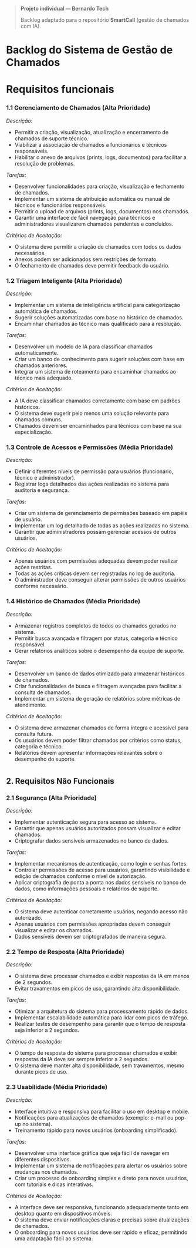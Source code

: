 > **Projeto individual — Bernardo Tech**
>
> Backlog adaptado para o repositório **SmartCall** (gestão de chamados com IA).

# Backlog do Sistema de Gestão de Chamados

# Requisitos funcionais 

### 1.1 Gerenciamento de Chamados (Alta Prioridade)
*Descrição:*
- Permitir a criação, visualização, atualização e encerramento de chamados de suporte técnico.
- Viabilizar a associação de chamados a funcionários e técnicos responsáveis.
- Habilitar o anexo de arquivos (prints, logs, documentos) para facilitar a resolução de problemas.

*Tarefas:*
- Desenvolver funcionalidades para criação, visualização e fechamento de chamados.
- Implementar um sistema de atribuição automática ou manual de técnicos e funcionários responsáveis.
- Permitir o upload de arquivos (prints, logs, documentos) nos chamados.
- Garantir uma interface de fácil navegação para técnicos e administradores visualizarem chamados pendentes e concluídos.

*Critérios de Aceitação:*
- O sistema deve permitir a criação de chamados com todos os dados necessários.
- Anexos podem ser adicionados sem restrições de formato.
- O fechamento de chamados deve permitir feedback do usuário.

### 1.2 Triagem Inteligente (Alta Prioridade)
*Descrição:*
- Implementar um sistema de inteligência artificial para categorização automática de chamados.
- Sugerir soluções automatizadas com base no histórico de chamados.
- Encaminhar chamados ao técnico mais qualificado para a resolução.

*Tarefas:*
- Desenvolver um modelo de IA para classificar chamados automaticamente.
- Criar um banco de conhecimento para sugerir soluções com base em chamados anteriores.
- Integrar um sistema de roteamento para encaminhar chamados ao técnico mais adequado.

*Critérios de Aceitação:*
- A IA deve classificar chamados corretamente com base em padrões históricos.
- O sistema deve sugerir pelo menos uma solução relevante para chamados comuns.
- Chamados devem ser encaminhados para técnicos com base na sua especialização.

### 1.3 Controle de Acessos e Permissões (Média Prioridade)
*Descrição:*
- Definir diferentes níveis de permissão para usuários (funcionário, técnico e administrador).
- Registrar logs detalhados das ações realizadas no sistema para auditoria e segurança.

*Tarefas:*
- Criar um sistema de gerenciamento de permissões baseado em papéis de usuário.
- Implementar um log detalhado de todas as ações realizadas no sistema.
- Garantir que administradores possam gerenciar acessos de outros usuários.

*Critérios de Aceitação:*
- Apenas usuários com permissões adequadas devem poder realizar ações restritas.
- Todas as ações críticas devem ser registradas no log de auditoria.
- O administrador deve conseguir alterar permissões de outros usuários conforme necessário.

### 1.4 Histórico de Chamados (Média Prioridade)
*Descrição:*
- Armazenar registros completos de todos os chamados gerados no sistema.
- Permitir busca avançada e filtragem por status, categoria e técnico responsável.
- Gerar relatórios analíticos sobre o desempenho da equipe de suporte.

*Tarefas:*
- Desenvolver um banco de dados otimizado para armazenar históricos de chamados.
- Criar funcionalidades de busca e filtragem avançadas para facilitar a consulta de chamados.
- Implementar um sistema de geração de relatórios sobre métricas de atendimento.

*Critérios de Aceitação:*
- O sistema deve armazenar chamados de forma íntegra e acessível para consulta futura.
- Os usuários devem poder filtrar chamados por critérios como status, categoria e técnico.
- Relatórios devem apresentar informações relevantes sobre o desempenho do suporte.
#
## 2. Requisitos Não Funcionais

### 2.1 Segurança (Alta Prioridade)
*Descrição:*
- Implementar autenticação segura para acesso ao sistema.
- Garantir que apenas usuários autorizados possam visualizar e editar chamados.
- Criptografar dados sensíveis armazenados no banco de dados.

*Tarefas:*
- Implementar mecanismos de autenticação, como login e senhas fortes.
- Controlar permissões de acesso para usuários, garantindo visibilidade e edição de chamados conforme o nível de autorização.
- Aplicar criptografia de ponta a ponta nos dados sensíveis no banco de dados, como informações pessoais e relatórios de suporte.

*Critérios de Aceitação:*
- O sistema deve autenticar corretamente usuários, negando acesso não autorizado.
- Apenas usuários com permissões apropriadas devem conseguir visualizar e editar os chamados.
- Dados sensíveis devem ser criptografados de maneira segura.

### 2.2 Tempo de Resposta (Alta Prioridade)
*Descrição:*
- O sistema deve processar chamados e exibir respostas da IA em menos de 2 segundos.
- Evitar travamentos em picos de uso, garantindo alta disponibilidade.

*Tarefas:*
- Otimizar a arquitetura do sistema para processamento rápido de dados.
- Implementar escalabilidade automática para lidar com picos de tráfego.
- Realizar testes de desempenho para garantir que o tempo de resposta seja inferior a 2 segundos.

*Critérios de Aceitação:*
- O tempo de resposta do sistema para processar chamados e exibir respostas da IA deve ser sempre inferior a 2 segundos.
- O sistema deve manter alta disponibilidade, sem travamentos, mesmo durante picos de uso.

### 2.3 Usabilidade (Média Prioridade)
*Descrição:*
- Interface intuitiva e responsiva para facilitar o uso em desktop e mobile.
- Notificações para atualizações de chamados (exemplo: e-mail ou pop-up no sistema).
- Treinamento rápido para novos usuários (onboarding simplificado).

*Tarefas:*
- Desenvolver uma interface gráfica que seja fácil de navegar em diferentes dispositivos.
- Implementar um sistema de notificações para alertar os usuários sobre mudanças nos chamados.
- Criar um processo de onboarding simples e direto para novos usuários, com tutoriais e dicas interativas.

*Critérios de Aceitação:*
- A interface deve ser responsiva, funcionando adequadamente tanto em desktop quanto em dispositivos móveis.
- O sistema deve enviar notificações claras e precisas sobre atualizações de chamados.
- O onboarding para novos usuários deve ser rápido e eficaz, permitindo uma adaptação fácil ao sistema.

